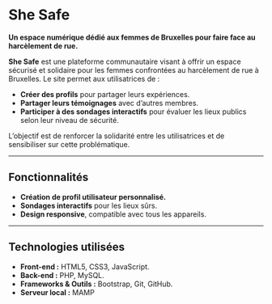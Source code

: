 # She Safe  
**Un espace numérique dédié aux femmes de Bruxelles pour faire face au harcèlement de rue.**

**She Safe** est une plateforme communautaire visant à offrir un espace sécurisé et solidaire pour les femmes confrontées au harcèlement de rue à Bruxelles. Le site permet aux utilisatrices de :  
- **Créer des profils** pour partager leurs expériences.  
- **Partager leurs témoignages** avec d’autres membres.  
- **Participer à des sondages interactifs** pour évaluer les lieux publics selon leur niveau de sécurité.  

L’objectif est de renforcer la solidarité entre les utilisatrices et de sensibiliser sur cette problématique.

---

## Fonctionnalités  
- **Création de profil utilisateur personnalisé.**  
- **Sondages interactifs** pour les lieux sûrs.   
- **Design responsive**, compatible avec tous les appareils.

---

## Technologies utilisées  
- **Front-end :** HTML5, CSS3, JavaScript.  
- **Back-end :** PHP, MySQL.  
- **Frameworks & Outils :** Bootstrap, Git, GitHub.  
- **Serveur local :** MAMP


